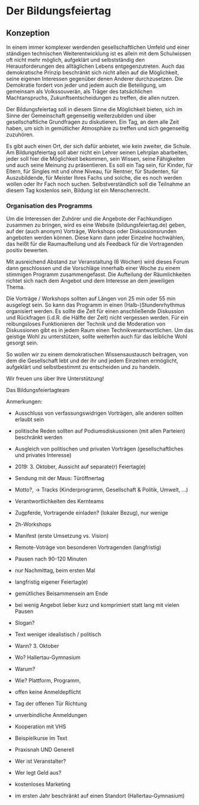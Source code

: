 Der Bildungsfeiertag
=====================

## Konzeption ##
In einem immer komplexer werdenden gesellschaftlichen Umfeld und einer ständigen
technischen Weiterentwicklung ist es allein mit dem Schulwissen oft nicht mehr möglich,
aufgeklärt und selbstständig den Herausforderungen des alltäglichen Lebens 
entgegenzutreten. Auch das demokratische Prinzip beschränkt sich nicht allein
auf die Möglichkeit, seine eigenen Interessen gegenüber denen Anderer durchzusetzen.
Die Demokratie fordert von jeder und jedem auch die Beteiligung, um gemeinsam als
Volkssouverän, als Träger des tatsächlichen Machtanspruchs, Zukunftsentscheidungen
zu treffen, die allen nutzen.

Der Bildungsfeiertag soll in diesem Sinne die Möglichkeit bieten, sich im Sinne 
der Gemeinschaft gegenseitig weiterzubilden und über gesellschaftliche 
Grundfragen zu diskutieren. 
Ein Tag, an dem alle Zeit haben, um sich in gemütlicher Atmosphäre zu treffen 
und sich gegenseitig zuzuhören.

Es gibt auch einen Ort, der sich dafür anbietet, wie kein zweiter, die Schule.
Am Bildungsfeiertag soll aber nicht ein Lehrer seinen Lehrplan abarbeiten, jeder
soll hier die Möglichkeit bekommen, sein Wissen, seine Fähigkeiten und auch seine
Meinung zu präsentieren.
Es soll ein Tag sein, für Kinder, für Eltern, für Singles mit und ohne Niveau, 
für Rentner, für Studenten, für Auszubildende, für Meister Ihres Fachs und solche,
die es noch werden wollen oder Ihr Fach noch suchen.
Selbstverständlich soll die Teilnahme an diesem Tag kostenlos sein, Bildung ist 
ein Menschenrecht.

### Organisation des Programms ###
Um die Interessen der Zuhörer und die Angebote der Fachkundigen zusammen zu
bringen, wird es eine Website (bildungsfeiertag.de) geben, auf der (auch anonym)
Vorträge, Workshops oder Diskussionsrunden angeboten werden können. 
Diese kann dann jeder Einzelne hochwählen, das heißt für die Raumaufteilung 
und als Feedback für die Vortragenden positiv bewerten.

Mit ausreichend Abstand zur Veranstaltung (6 Wochen) wird dieses Forum dann
geschlossen und die Vorschläge innerhalb einer Woche zu einem stimmigen Programm
zusammengefasst.
Die Aufteilung der Räumlichkeiten richtet sich nach dem Angebot und dem
Interesse an dem jeweiligen Thema. 

Die Vorträge / Workshops sollten auf Längen von 25 min oder 55 min ausgelegt sein.
So kann das Programm in einen (Halb-)Stundenrhythmus organisiert werden.
Es sollte die Zeit für einen anschließende Diskussion und Rückfragen
(i.d.R. die Hälfte der Zeit) nicht vergessen werden. 
Für ein reibungsloses Funktionieren der Technik und die Moderation von
Diskussionen gibt es in jedem Raum einen Technikverantwortlichen.
Um das geistige Wohl zu unterstützen, sollte weiterhin auch für das leibliche
Wohl gesorgt sein.

So wollen wir zu einem demokratischen Wissensaustausch beitragen, von dem die 
Gesellschaft lebt und der ihr und jedem Einzelnen ermöglicht, aufgeklärt und 
selbstbestimmt zu entscheiden und zu handeln.

Wir freuen uns über Ihre Unterstützung!

Das Bildungsfeiertagteam



Anmerkungen:
- Ausschluss von verfassungswidrigen Vorträgen, alle anderen sollten erlaubt sein
- politische Reden sollten auf Podiumsdiskussionen (mit allen Parteien) beschränkt werden
- Ausgleich von politischen und privaten Vorträgen (gesellschaftliches und privates Interesse)

- 2019: 3. Oktober, Aussicht auf separate(r) Feiertag(e)
- Sendung mit der Maus: Türöffnertag
- Motto?, -> Tracks (Kinderprogramm, Gesellschaft & Politik, Umwelt, ...)
- Verantwortlichkeiten des Kernteams
- Zugpferde, Vortragende einladen? (lokaler Bezug), nur wenige
- 2h-Workshops
- Manifest (erste Umsetzung vs. Vision)
- Remote-Voträge von besonderen Vortragenden (langfristig)
- Pausen nach 90-120 Minuten
- nur Nachmittag, beim ersten Mal
- langfristig eigener Feiertag(e)
- gemütliches Beisammensein am Ende
- bei wenig Angebot lieber kurz und komprimiert statt lang mit vielen Pausen
- Slogan?
- Text weniger idealistisch / politisch
- Wann? 3. Oktober
- Wo? Hallertau-Gymnasium
- Warum?
- Wie? Plattform, Programm, 
- offen keine Anmeldepflicht
- Tag der offenen Tür Richtung
- unverbindliche Anmeldungen
- Kooperation mit VHS
- Beispielkurse im Text
- Praxisnah UND Generell
- Wer ist Veranstalter?
- Wer legt Geld aus?
- kostenloses Marketing
- im ersten Jahr beschränkt auf einen Standort (Hallertau-Gymnasium)
